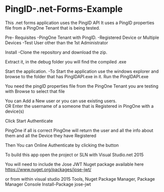 # PingID-.net-Forms-Example
This .net forms application uses the PingID API
It uses a PingID properties file from a PingOne Tenant that is being tested. 

Pre- Requisites 
-PingOne Tenant with PingID. 
-Registered Device or Multiple Devices
-Test User other than the 1st Administrator

Install
-Clone the repository and download the zip. 

Extract it,  in the debug folder you will find the compiled .exe 


Start the application. 
-To Start the application use the windows explorer and browse to the folder that has PingIDAPI.exe in it.
Run the PingIDAPI.exe 

You need the pingID properties file from the PingOne Tenant you are testing with
Browse to select that file

You can Add a New user or you can use existing users.   
OR
Enter the username of a someone that is Registered in PingOne with a device(s)

Click Start Authenticate

PingOne if all is correct PingOne will return the user and all the info about them and all the Device they have Registered

Then You can Online Authenticate by clicking the button

To build this app open the project or SLN with Visual Studio.net 2015

You will need to include the Jose JWT Nuget package available here
https://www.nuget.org/packages/jose-jwt/

or from within visual studio 2015 Tools, Nuget Package Manager, Package Manager Console
Install-Package jose-jwt




